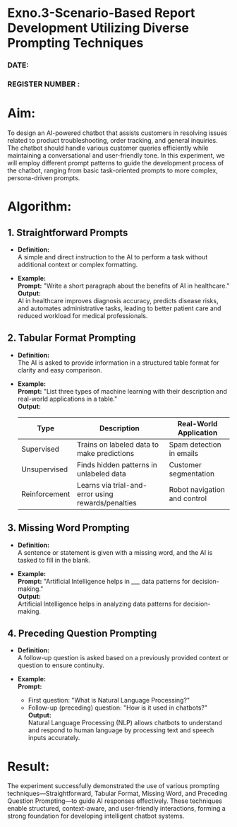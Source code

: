 # Exno.3-Scenario-Based Report Development Utilizing Diverse Prompting Techniques
### DATE:                                                                            
### REGISTER NUMBER : 
# Aim: 
To design an AI-powered chatbot that assists customers in resolving issues related to product troubleshooting, order tracking, and general inquiries. The chatbot should handle various customer queries efficiently while maintaining a conversational and user-friendly tone. In this experiment, we will employ different prompt patterns to guide the development process of the chatbot, ranging from basic task-oriented prompts to more complex, persona-driven prompts.
# Algorithm:

## 1. Straightforward Prompts
- **Definition:**  
  A simple and direct instruction to the AI to perform a task without additional context or complex formatting.

- **Example:**  
  **Prompt:** "Write a short paragraph about the benefits of AI in healthcare."  
  **Output:**  
  AI in healthcare improves diagnosis accuracy, predicts disease risks, and automates administrative tasks, leading to better patient care and reduced workload for medical professionals.


## 2. Tabular Format Prompting
- **Definition:**  
  The AI is asked to provide information in a structured table format for clarity and easy comparison.

- **Example:**  
  **Prompt:** "List three types of machine learning with their description and real-world applications in a table."  
  **Output:**  

  | Type           | Description                                         | Real-World Application       |
  |----------------|-----------------------------------------------------|------------------------------|
  | Supervised     | Trains on labeled data to make predictions          | Spam detection in emails     |
  | Unsupervised   | Finds hidden patterns in unlabeled data             | Customer segmentation        |
  | Reinforcement  | Learns via trial-and-error using rewards/penalties  | Robot navigation and control |

## 3. Missing Word Prompting
- **Definition:**  
  A sentence or statement is given with a missing word, and the AI is tasked to fill in the blank.

- **Example:**  
  **Prompt:** "Artificial Intelligence helps in ___ data patterns for decision-making."  
  **Output:**  
  Artificial Intelligence helps in analyzing data patterns for decision-making.
  
## 4. Preceding Question Prompting
- **Definition:**  
  A follow-up question is asked based on a previously provided context or question to ensure continuity.

- **Example:**  
  **Prompt:**  
  - First question: "What is Natural Language Processing?"  
  - Follow-up (preceding) question: "How is it used in chatbots?"  
  **Output:**  
  Natural Language Processing (NLP) allows chatbots to understand and respond to human language by processing text and speech inputs accurately.



# Result:
The experiment successfully demonstrated the use of various prompting techniques—Straightforward, Tabular Format, Missing Word, and Preceding Question Prompting—to guide AI responses effectively. These techniques enable structured, context-aware, and user-friendly interactions, forming a strong foundation for developing intelligent chatbot systems.


